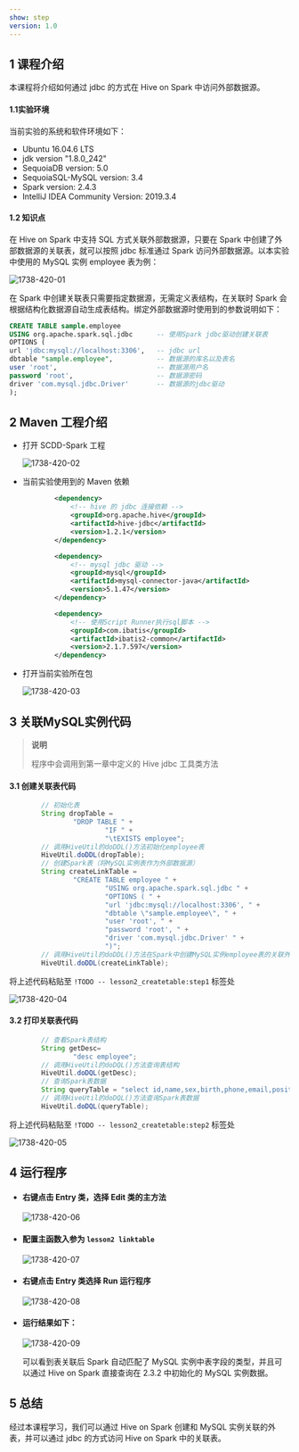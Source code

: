 ```yaml
---
show: step
version: 1.0 
---
```


## 1 课程介绍

本课程将介绍如何通过 jdbc 的方式在 Hive on Spark 中访问外部数据源。

#### 1.1实验环境

当前实验的系统和软件环境如下：

* Ubuntu 16.04.6 LTS
* jdk version "1.8.0_242"
* SequoiaDB version: 5.0
* SequoiaSQL-MySQL version: 3.4
* Spark version: 2.4.3
* IntelliJ IDEA Community Version: 2019.3.4

#### 1.2 知识点

在 Hive on Spark 中支持 SQL 方式关联外部数据源，只要在 Spark 中创建了外部数据源的关联表，就可以按照 jdbc 标准通过 Spark 访问外部数据源。以本实验中使用的 MySQL 实例 employee 表为例：

![1738-420-01](https://doc.shiyanlou.com/courses/1738/1207281/275e286cc65d6f6ecdfd9ab2aad1f4da-0)

在 Spark 中创建关联表只需要指定数据源，无需定义表结构，在关联时 Spark 会根据结构化数据源自动生成表结构。绑定外部数据源时使用到的参数说明如下：

```sql
CREATE TABLE sample.employee
USING org.apache.spark.sql.jdbc      -- 使用Spark jdbc驱动创建关联表
OPTIONS (
url 'jdbc:mysql://localhost:3306',   -- jdbc url
dbtable "sample.employee",           -- 数据源的库名以及表名
user 'root',                         -- 数据源用户名 
password 'root',                     -- 数据源密码
driver 'com.mysql.jdbc.Driver'       -- 数据源的jdbc驱动
);
```

## 2 Maven 工程介绍

* 打开 SCDD-Spark 工程

  ![1738-420-02](https://doc.shiyanlou.com/courses/1738/1207281/059ccc288561863c0970932125a87f46-0)

* 当前实验使用到的 Maven 依赖

  ```xml
          <dependency>
              <!-- hive 的 jdbc 连接依赖 -->
              <groupId>org.apache.hive</groupId>
              <artifactId>hive-jdbc</artifactId>
              <version>1.2.1</version>
          </dependency>
  
          <dependency>
              <!-- mysql jdbc 驱动 -->
              <groupId>mysql</groupId>
              <artifactId>mysql-connector-java</artifactId>
              <version>5.1.47</version>
          </dependency>
  
          <dependency>
              <!-- 使用Script Runner执行sql脚本 -->
              <groupId>com.ibatis</groupId>
              <artifactId>ibatis2-common</artifactId>
              <version>2.1.7.597</version>
          </dependency>
  ```
  
* 打开当前实验所在包

  ![1738-420-03](https://doc.shiyanlou.com/courses/1738/1207281/147a71f9e9ae56a4e890ca0fc416c29c-0)

## 3 关联MySQL实例代码

> **说明**
>
> 程序中会调用到第一章中定义的 Hive jdbc 工具类方法

#### 3.1 创建关联表代码

```java
        // 初始化表
        String dropTable =
                "DROP TABLE " +
                        "IF " +
                        "\tEXISTS employee";
        // 调用HiveUtil的doDDL()方法初始化employee表
        HiveUtil.doDDL(dropTable);
        // 创建Spark表（将MySQL实例表作为外部数据源）
        String createLinkTable =
                "CREATE TABLE employee " +
                        "USING org.apache.spark.sql.jdbc " +
                        "OPTIONS ( " +
                        "url 'jdbc:mysql://localhost:3306', " +
                        "dbtable \"sample.employee\", " +
                        "user 'root', " +
                        "password 'root', " +
                        "driver 'com.mysql.jdbc.Driver' " +
                        ")";
        // 调用HiveUtil的doDDL()方法在Spark中创建MySQL实例employee表的关联外表
        HiveUtil.doDDL(createLinkTable);
```

将上述代码粘贴至 `!TODO -- lesson2_createtable:step1` 标签处

![1738-420-04](https://doc.shiyanlou.com/courses/1738/1207281/b94e65f73af2c84ee292367d40b3e347-0)

#### 3.2 打印关联表代码

```java
        // 查看Spark表结构
        String getDesc=
                "desc employee";
        // 调用HiveUtil的doDQL()方法查询表结构
        HiveUtil.doDQL(getDesc);
        // 查询Spark表数据
        String queryTable = "select id,name,sex,birth,phone,email,position,address from employee";
        // 调用HiveUtil的doDQL()方法查询Spark表数据
        HiveUtil.doDQL(queryTable);
```

将上述代码粘贴至 `!TODO -- lesson2_createtable:step2` 标签处

![1738-420-05](https://doc.shiyanlou.com/courses/1738/1207281/f38990ba14ce80334832c91b4bc0e1a6-0)

## 4 运行程序

* #### 右键点击 Entry 类，选择 Edit 类的主方法

  ![1738-420-06](https://doc.shiyanlou.com/courses/1738/1207281/7af8ac703f04b027834d52dfd363ff53-0)

* #### 配置主函数入参为 `lesson2 linktable`

  ![1738-420-07](https://doc.shiyanlou.com/courses/1738/1207281/a0700874c38de1f7eb9706132fce7a31-0)

* #### 右键点击 Entry 类选择 Run 运行程序

  ![1738-420-08](https://doc.shiyanlou.com/courses/1738/1207281/9177e1e19b242d2edf176a0a5837876f-0)

* #### 运行结果如下：

  ![1738-420-09](https://doc.shiyanlou.com/courses/1738/1207281/17cecda6a6cce26eb15ec833c774088d-0)

  可以看到表关联后 Spark 自动匹配了 MySQL 实例中表字段的类型，并且可以通过 Hive on Spark 直接查询在 2.3.2 中初始化的 MySQL 实例数据。

## 5 总结

经过本课程学习，我们可以通过 Hive on Spark 创建和 MySQL 实例关联的外表，并可以通过 jdbc 的方式访问  Hive on Spark 中的关联表。
